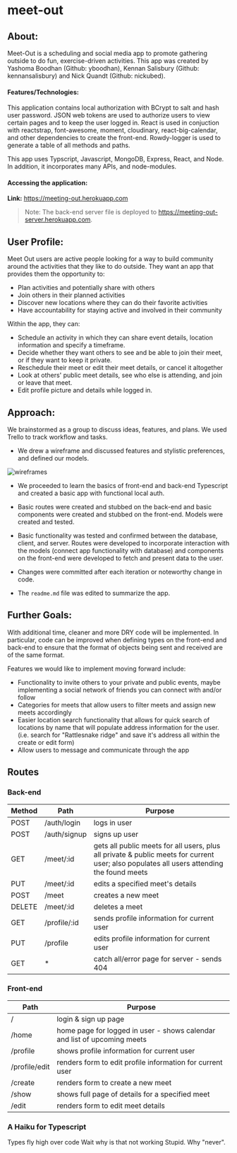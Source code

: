# meet-out

## About:
Meet-Out is a scheduling and social media app to promote gathering outside to do fun, exercise-driven activities. This app was created by Yashoma Boodhan (Github: yboodhan), Kennan Salisbury (Github: kennansalisbury) and Nick Quandt (Github: nickubed).

#### Features/Technologies:

This application contains local authorization with BCrypt to salt and hash user password. JSON web tokens are used to authorize users to view certain pages and to keep the user logged in. React is used in conjuction with reactstrap, font-awesome, moment, cloudinary, react-big-calendar, and other dependencies to create the front-end. Rowdy-logger is used to generate a table of all methods and paths.

This app uses Typscript, Javascript, MongoDB, Express, React, and Node. In addition, it incorporates many APIs, and node-modules.

#### Accessing the application:
**Link:** https://meeting-out.herokuapp.com

> Note: The back-end server file is deployed to https://meeting-out-server.herokuapp.com.

## User Profile:

Meet Out users are active people looking for a way to build community around the activities that they like to do outside. They want an app that provides them the opportunity to:
* Plan activities and potentially share with others
* Join others in their planned activities
* Discover new locations where they can do their favorite activities
* Have accountability for staying active and involved in their community

Within the app, they can:
* Schedule an activity in which they can share event details, location information and specify a timeframe.
* Decide whether they want others to see and be able to join their meet, or if they want to keep it private.
* Reschedule their meet or edit their meet details, or cancel it altogether
* Look at others' public meet details, see who else is attending, and join or leave that meet.
* Edit profile picture and details while logged in.


## Approach:

We brainstormed as a group to discuss ideas, features, and plans. We used Trello to track workflow and tasks.

* We drew a wireframe and discussed features and stylistic preferences, and defined our models.

![wireframes](./img/wireframes.png)

* We proceeded to learn the basics of front-end and back-end Typescript and created a basic app with functional local auth.

* Basic routes were created and stubbed on the back-end and basic components were created and stubbed on the front-end. Models were created and tested.

* Basic functionality was tested and confirmed between the database, client, and server. Routes were developed to incorporate interaction with the models (connect app functionality with database) and components on the front-end were developed to fetch and present data to the user.

* Changes were committed after each iteration or noteworthy change in code.

* The `readme.md` file was edited to summarize the app.

## Further Goals:
With additional time, cleaner and more DRY code will be implemented. In particular, code can be improved when defining types on the front-end and back-end to ensure that the format of objects being sent and received are of the same format. 

Features we would like to implement moving forward include: 

* Functionality to invite others to your private and public events, maybe implementing a social network of friends you can connect with and/or follow
* Categories for meets that allow users to filter meets and assign new meets accordingly
* Easier location search functionality that allows for quick search of locations by name that will populate address information for the user. (i.e. search for "Rattlesnake ridge" and save it's address all within the create or edit form)
* Allow users to message and communicate through the app

## Routes

### Back-end
| Method | Path | Purpose |
| ------ | --------------- | ----------------- |
| POST    | /auth/login   | logs in user |
| POST   | /auth/signup | signs up user |
| GET    | /meet/:id    | gets all public meets for all users, plus all private & public meets for current user; also populates all users attending the found meets |
| PUT    | /meet/:id    | edits a specified meet's details |
| POST   | /meet        | creates a new meet |
| DELETE | /meet/:id    | deletes a meet |
| GET    | /profile/:id | sends profile information for current user |
| PUT    | /profile     | edits profile information for current user |
| GET    | *            | catch all/error page for server - sends 404 |

### Front-end
| Path | Purpose |
| --------------- | ----------------- |
| /     | login & sign up page |
| /home | home page for logged in user - shows calendar and list of upcoming meets |
| /profile   | shows profile information for current user  |
| /profile/edit   | renders form to edit profile information for current user |
| /create        | renders form to create a new meet |
| /show   | shows full page of details for a specified meet |
| /edit | renders form to edit meet details |


### A Haiku for Typescript

Types fly high over code
Wait why is that not working
Stupid. Why "never".